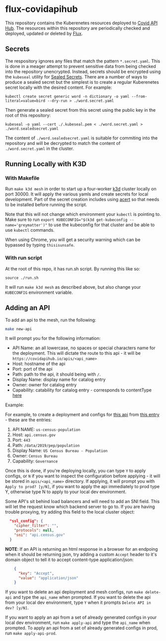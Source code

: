 # flux-covidapihub
This repository contains the Kuberenetes resources deployed to [Covid API Hub](https://covidapihub.io). The resources within this repository are periodically checked and deployed, updated or deleted by [Flux](https://docs.fluxcd.io/en/1.18.0/).

## Secrets
The respository ignores any files that match the pattern `*.secret.yaml`. This is done in a meager attempt to prevent sensitive data from being checked into the repository unencrypted. Instead, secrets should be encrypted using the `kubeseal` utility for [Sealed Secrets](https://github.com/bitnami-labs/sealed-secrets). There are a number of ways to produce a sealed secret but the simplest is to create a regular Kuberenetes secret locally with the desired content.  For example:

```
kubectl create secret generic word -n dictionary -o yaml --from-literal=value=bird --dry-run > ./word.secret.yaml
```

Then generate a sealed secret from this secret using the public key in the root of this repository:

```
kubeseal -o yaml --cert ./.kubeseal.pem < ./word.secret.yaml > ./word.sealedsecret.yaml
```

The content of `./word.sealedsecret.yaml` is suitable for commiting into the repository and will be decrypted to match the content of `./word.secret.yaml` in the cluster.

## Running Locally with K3D

### With Makefile

Run `make k3d mesh` in order to start up a four-worker [k3d](https://github.com/rancher/k3d) cluster locally on port 30000.  It will apply the various yamls and create secrets for local development.  Part of the secret creation includes using [acert](https://github.com/deciphernow/acert) so that needs to be installed before running the script.

Note that this will not change which environment your `kubectl` is pointing to. Make sure to run `export KUBECONFIG="$(k3d get-kubeconfig --name='greymatter')"` to use the kubeconfig for that cluster and be able to use `kubectl` commands.

When using Chrome, you will get a security warning which can be bypassed by typing `thisisunsafe`.

### With run script
At the root of this repo, it has run.sh script. By running this like so:
```
source ./run.sh
```

It will run `make k3d mesh` as described above, but also change your `KUBECONFIG` environment variable.

## Adding an API

To add an api to the mesh, run the following:

```bash
make new-api
```

It will prompt you for the following information:

- API Name: an all lowercase, no spaces or special characters name for the deployment. This will dictate the route to this api - it will be `https://covidapihub.io/apis/<api_name>`
- Host: hostname of the api
- Port: port of the api
- Path: path to the api, it should being with `/`.
- Display Name: display name for catalog entry
- Owner: owner for catalog entry
- Capability: catability for catalog entry - corresponds to contentType [here](https://github.com/greymatter-io/covidapihub-site/blob/master/public/mock.json)

Example:

For example, to create a deployment and configs for [this api](https://api.census.gov/data/2019/pep/population) from [this entry](https://github.com/greymatter-io/covidapihub-site/blob/7f1eb7fff72f77ccf9389bfac5c2bded889b9d55/public/mock.json#L203-L224) - these are the entries:

1. API NAME: `us-census-population`
2. Host: `api.census.gov`
3. Port: `443`
4. Path: `/data/2019/pep/population`
5. Display Name: `US Census Bureau - Population`
6. Owner: `Census Bureau`
7. Capability: `Governance`

Once this is done, if you're deploying locally, you can type `Y` to apply configs, or `N` if you want to inspect the configuration before applying - it will be stored in `apis/<api_name>` directory. If applying, it will prompt you with `Apply to prod? [y/N]`, if you want to apply the api immediately to prod type Y, otherwise type N to apply to your local dev environment.

Some API's sit behind load balancers and will need to add an SNI field. This will let the request know which backend server to go to. If you are having trouble proxying, try adding this field to the local cluster object:

```json
  "ssl_config": {
    "cipher_filter": "",
    "protocols": null,
    "sni": "api.census.gov"
  }
```

**NOTE**: If an API is returning an html response in a browser for an endpoing when it should be returning json, try adding a custom `Accept` header to it's domain object to tell it to accept content-type application/json:

```json
    {
      "key": "Accept",
      "value": "application/json"
    }
```

If you want to delete an api deployment and mesh configs, run `make delete-api` and type the `api_name` when prompted. If you want to delete the api from your local dev environment, type `Y` when it prompts `Delete API in dev? [y/N]`.

If you want to apply an api from a set of already generated configs in your local dev environment, run `make apply-api` and type the `api_name` when prompted.  To apply an api from a set of already generated configs in prod, run `make apply-api-prod`.

